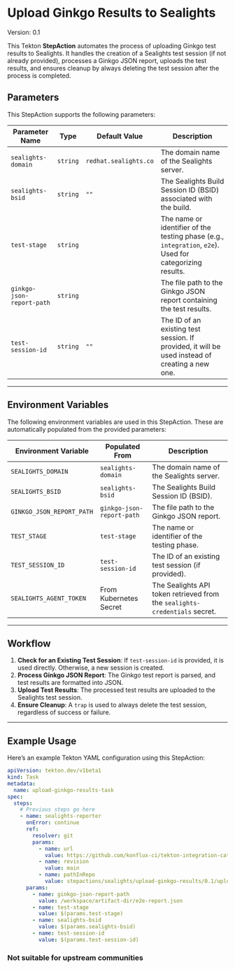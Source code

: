 # Upload Ginkgo Results to Sealights

Version: 0.1

This Tekton **StepAction** automates the process of uploading Ginkgo test results to Sealights. It handles the creation of a Sealights test session (if not already provided), processes a Ginkgo JSON report, uploads the test results, and ensures cleanup by always deleting the test session after the process is completed.

## Parameters

This StepAction supports the following parameters:

| **Parameter Name**       | **Type**  | **Default Value**      | **Description**                                                                                         |
|---------------------------|-----------|------------------------|---------------------------------------------------------------------------------------------------------|
| `sealights-domain`        | `string`  | `redhat.sealights.co`  | The domain name of the Sealights server.                                                               |
| `sealights-bsid`          | `string`  | `""`                   | The Sealights Build Session ID (BSID) associated with the build.                                       |
| `test-stage`              | `string`  |                        | The name or identifier of the testing phase (e.g., `integration`, `e2e`). Used for categorizing results.|
| `ginkgo-json-report-path` | `string`  |                        | The file path to the Ginkgo JSON report containing the test results.                                   |
| `test-session-id`         | `string`  | `""`                   | The ID of an existing test session. If provided, it will be used instead of creating a new one.       |

---

## Environment Variables

The following environment variables are used in this StepAction. These are automatically populated from the provided parameters:

| **Environment Variable**      | **Populated From**       | **Description**                                                         |
|-------------------------------|--------------------------|-------------------------------------------------------------------------|
| `SEALIGHTS_DOMAIN`            | `sealights-domain`       | The domain name of the Sealights server.                               |
| `SEALIGHTS_BSID`              | `sealights-bsid`         | The Sealights Build Session ID (BSID).                                 |
| `GINKGO_JSON_REPORT_PATH`     | `ginkgo-json-report-path`| The file path to the Ginkgo JSON report.                               |
| `TEST_STAGE`                  | `test-stage`             | The name or identifier of the testing phase.                           |
| `TEST_SESSION_ID`             | `test-session-id`        | The ID of an existing test session (if provided).                      |
| `SEALIGHTS_AGENT_TOKEN`       | From Kubernetes Secret   | The Sealights API token retrieved from the `sealights-credentials` secret. |

---

## Workflow

1. **Check for an Existing Test Session**: If `test-session-id` is provided, it is used directly. Otherwise, a new session is created.
2. **Process Ginkgo JSON Report**: The Ginkgo test report is parsed, and test results are formatted into JSON.
3. **Upload Test Results**: The processed test results are uploaded to the Sealights test session.
4. **Ensure Cleanup**: A `trap` is used to always delete the test session, regardless of success or failure.

---

## Example Usage

Here’s an example Tekton YAML configuration using this StepAction:

```yaml
apiVersion: tekton.dev/v1beta1
kind: Task
metadata:
  name: upload-ginkgo-results-task
spec:
  steps:
    # Previous steps go here
    - name: sealights-reporter
      onError: continue
      ref:
        resolver: git
        params:
          - name: url
            value: https://github.com/konflux-ci/tekton-integration-catalog.git
          - name: revision
            value: main
          - name: pathInRepo
            value: stepactions/sealights/upload-ginkgo-results/0.1/upload-ginkgo-results.yaml
      params:
        - name: ginkgo-json-report-path
          value: /workspace/artifact-dir/e2e-report.json
        - name: test-stage
          value: $(params.test-stage)
        - name: sealights-bsid
          value: $(params.sealights-bsid)
        - name: test-session-id
          value: $(params.test-session-id)
```

### Not suitable for upstream communities